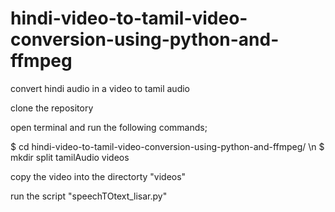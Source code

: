 # hindi-video-to-tamil-video-conversion-using-python-and-ffmpeg
convert hindi audio in a video to tamil audio

clone the repository

open terminal and run the following commands;

$ cd hindi-video-to-tamil-video-conversion-using-python-and-ffmpeg/ \n
$ mkdir split tamilAudio videos

copy the video into the directorty "videos"

run the script "speechTOtext_lisar.py"

